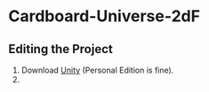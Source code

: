 # Cardboard-Universe-2dF

## Editing the Project

1. Download [Unity](https://unity3d.com/) (Personal Edition is fine).
2. 
